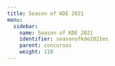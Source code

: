```yaml
---
title: Season of KDE 2021
menu:
  sidebar:
    name: Season of KDE 2021
    identifier: seasonofkde2021es
    parent: concursos
    weight: 110
---
```

